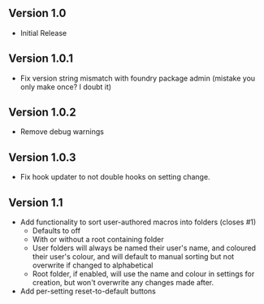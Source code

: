 ## Version 1.0
- Initial Release

## Version 1.0.1
- Fix version string mismatch with foundry package admin (mistake you only make once? I doubt it)

## Version 1.0.2
- Remove debug warnings

## Version 1.0.3
- Fix hook updater to not double hooks on setting change.

## Version 1.1
- Add functionality to sort user-authored macros into folders (closes #1)
  - Defaults to off
  - With or without a root containing folder
  - User folders will always be named their user's name, and coloured their user's colour, and will default to manual sorting but not overwrite if changed to alphabetical
  - Root folder, if enabled, will use the name and colour in settings for creation, but won't overwrite any changes made after.
- Add per-setting reset-to-default buttons